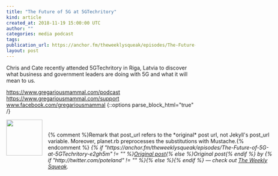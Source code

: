 ```yaml
---
title: "The Future of 5G at 5GTechritory"
kind: article
created_at: 2018-11-19 15:00:00 UTC
author: ""
categories: media podcast
tags:
publication_url: https://anchor.fm/theweeklysqueak/episodes/The-Future-of-5G-at-5GTechritory-e2gh5m
layout: post
---
```

Chris and Cate recently attended 5GTechritory in Riga, Latvia to discover what business and government leaders are doing with 5G and what it will mean to us.

https://www.gregariousmammal.com/podcast
https://www.gregariousmammal.com/support
www.facebook.com/gregariousmammal
{::options parse_block_html="true" /}
<div class="author">
   <img src="https://www.rss-specifications.com/rss-spec-rss.gif" style="width: 96px; height: 96;">
   <span style="position: absolute; padding: 32px 15px;">{% comment %}Remark that post_url refers to the *original* post url, not Jekyll's post_url variable. Moreover, planet.rb preprocesses the substitutions with Mustache.{% endcomment %}
      <i>{% if "https://anchor.fm/theweeklysqueak/episodes/The-Future-of-5G-at-5GTechritory-e2gh5m" != "" %}<a href="https://anchor.fm/theweeklysqueak/episodes/The-Future-of-5G-at-5GTechritory-e2gh5m">Original post</a>{% else %}Original post{% endif %} by {% if "http://twitter.com/poteland" != "" %}<a href="http://twitter.com/poteland"></a>{% else %}{% endif %} &mdash; check out <a href="https://anchor.fm/theweeklysqueak">The Weekly Squeak</a>.</i>
  </span>
</div>
